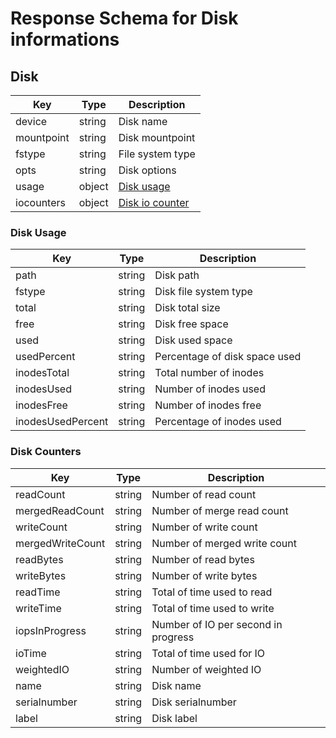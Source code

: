 # Response Schema for Disk informations

## Disk

| Key        | Type   | Description                       |
| ---------- | ------ | --------------------------------- |
| device     | string | Disk name                         |
| mountpoint | string | Disk mountpoint                   |
| fstype     | string | File system type                  |
| opts       | string | Disk options                      |
| usage      | object | [Disk usage](#disk-usage)         |
| iocounters | object | [Disk io counter](#disk-counters) |

### Disk Usage

| Key               | Type   | Description                   |
| ----------------- | ------ | ----------------------------- |
| path              | string | Disk path                     |
| fstype            | string | Disk file system type         |
| total             | string | Disk total size               |
| free              | string | Disk free space               |
| used              | string | Disk used space               |
| usedPercent       | string | Percentage of disk space used |
| inodesTotal       | string | Total number of inodes        |
| inodesUsed        | string | Number of inodes used         |
| inodesFree        | string | Number of inodes free         |
| inodesUsedPercent | string | Percentage of inodes used     |

### Disk Counters

| Key              | Type   | Description                         |
| ---------------- | ------ | ----------------------------------- |
| readCount        | string | Number of read count                |
| mergedReadCount  | string | Number of merge read count          |
| writeCount       | string | Number of write count               |
| mergedWriteCount | string | Number of merged write count        |
| readBytes        | string | Number of read bytes                |
| writeBytes       | string | Number of write bytes               |
| readTime         | string | Total of time used to read          |
| writeTime        | string | Total of time used to write         |
| iopsInProgress   | string | Number of IO per second in progress |
| ioTime           | string | Total of time used for IO           |
| weightedIO       | string | Number of weighted IO               |
| name             | string | Disk name                           |
| serialnumber     | string | Disk serialnumber                   |
| label            | string | Disk label                          |
